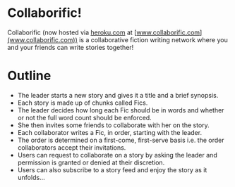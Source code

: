 Collaborific!
=============

Collaborific (now hosted via [heroku.com](heroku) at [www.collaborific.com](www.collaborific.com)) is a collaborative fiction writing network where you and your friends can write stories together!


Outline
=======

* The leader starts a new story and gives it a title and a brief synopsis.
* Each story is made up of chunks called Fics.
* The leader decides how long each Fic should be in words and whether or not the full word count should be enforced.
* She then invites some friends to collaborate with her on the story.
* Each collaborator writes a Fic, in order, starting with the leader.
* The order is determined on a first-come, first-serve basis i.e. the order collaborators accept their invitations.
* Users can request to collaborate on a story by asking the leader and permission is granted or denied at their discretion.
* Users can also subscribe to a story feed and enjoy the story as it unfolds...